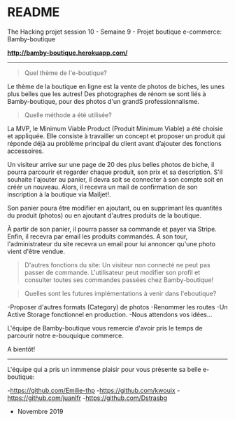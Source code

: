 # README

The Hacking projet session 10 - Semaine 9 - Projet boutique e-commerce: Bamby-boutique

**http://bamby-boutique.herokuapp.com/**

---------------------------------

>Quel thème de l'e-boutique?

Le thème de la boutique en ligne est la vente de photos de biches, les unes plus belles que les autres! Des photographes de rénom se sont liés à Bamby-boutique, pour des photos d'un grandS professionnalisme. 


>Quelle méthode a été utilisée?

La MVP, le Minimum Viable Product (Produit Minimum Viable) a été choisie et appliquée. Elle consiste à travailler un concept et proposer un produit qui réponde déjà au problème principal du client avant d’ajouter des fonctions accessoires.

Un visiteur arrive sur une page de 20 des plus belles photos de biche, il pourra parcourir et regarder chaque produit, son prix et sa description. S'il souhaite l'ajouter au panier, il devra soit se connecter à son compte soit en créér un nouveau. Alors, il recevra un mail de confirmation de son inscription à la boutique via Mailjet!.

Son panier poura être modifier en ajoutant, ou en supprimant les quantités du produit (photos) ou en ajoutant d'autres produits de la boutique.

À partir de son panier, il pourra passer sa commande et payer via Stripe. 
Enfin, il recevra par email les produits commandés. A son tour, l'administrateur du site recevra un email pour lui annoncer qu'une photo vient d'être vendue.

>D'autres fonctions du site:
Un visiteur non connecté ne peut pas passer de commande.
L'utilisateur peut modifier son profil et consulter toutes ses commandes passées chez Bamby-boutique!


>Quelles sont les futures implémentations à venir dans l'eboutique?

-Proposer d'autres formats (Category) de photos
-Renommer les routes
-Un Active Storage fonctionnel en production.
-Nous attendons vos idées...

L'équipe de Bamby-boutique vous remercie d'avoir pris le temps de parcourir notre e-bouquique commerce.

A bientôt!

------

L'équipe qui a pris un inmmense plaisir pour vous présente sa belle e-boutique:

-https://github.com/Emilie-thp
-https://github.com/kwouix
-https://github.com/juanlfr
-https://github.com/Dstrasbg

* Novembre 2019
